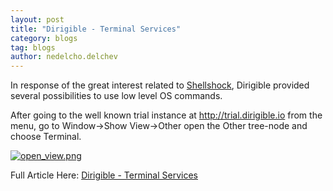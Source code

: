 ```yaml
---
layout: post
title: "Dirigible - Terminal Services"
category: blogs
tag: blogs
author: nedelcho.delchev
---
```


In response of the great interest related to <a class="jive-link-external-small" href="http://en.wikipedia.org/wiki/Shellshock_(software_bug)">Shellshock</a>, Dirigible provided several possibilities to use low level OS commands.

After going to the well known trial instance at <a class="jive-link-external-small" href="http://trial.dirigible.io/">http://trial.dirigible.io</a> from the menu, go to Window-&gt;Show View-&gt;Other open the Other tree-node and choose Terminal.<br>

<a href="http://scn.sap.com/servlet/JiveServlet/downloadImage/38-115086-563590/620-338/terminal_full.png"><img alt="open_view.png" class="jive-image" src="http://scn.sap.com/servlet/JiveServlet/downloadImage/38-115086-563590/620-338/terminal_full.png"></a><br>

Full Article Here: [Dirigible - Terminal Services](http://scn.sap.com/community/developer-center/cloud-platform/blog/2014/10/15/dirigible--terminal-services)